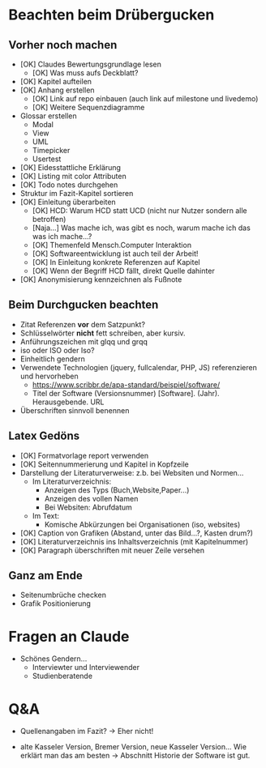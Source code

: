 # Beachten beim Drübergucken

## Vorher noch machen
- [OK] Claudes Bewertungsgrundlage lesen
    - [OK] Was muss aufs Deckblatt?
- [OK] Kapitel aufteilen
- [OK] Anhang erstellen
    - [OK] Link auf repo einbauen (auch link auf milestone und livedemo)
    - [OK] Weitere Sequenzdiagramme
- Glossar erstellen
    - Modal
    - View
    - UML
    - Timepicker
    - Usertest
- [OK] Eidesstattliche Erklärung
- [OK] Listing mit color Attributen
- [OK] Todo notes durchgehen
- Struktur im Fazit-Kapitel sortieren
- [OK] Einleitung überarbeiten
    - [OK] HCD: Warum HCD statt UCD (nicht nur Nutzer sondern alle betroffen)
    - [Naja...] Was mache ich, was gibt es noch, warum mache ich das was ich mache...?
    - [OK] Themenfeld Mensch.Computer Interaktion
    - [OK] Softwareentwicklung ist auch teil der Arbeit!
    - [OK] In Einleitung konkrete Referenzen auf Kapitel
    - [OK] Wenn der Begriff HCD fällt, direkt Quelle dahinter
- [OK] Anonymisierung kennzeichnen als Fußnote


## Beim Durchgucken beachten
- Zitat Referenzen **vor** dem Satzpunkt?
- Schlüsselwörter **nicht** fett schreiben, aber kursiv.
- Anführungszeichen mit glqq und grqq
- iso oder ISO oder Iso?
- Einheitlich gendern
- Verwendete Technologien (jquery, fullcalendar, PHP, JS) referenzieren und hervorheben
    - https://www.scribbr.de/apa-standard/beispiel/software/
    - Titel der Software (Versionsnummer) [Software]. (Jahr). Herausgebende. URL
- Überschriften sinnvoll benennen

## Latex Gedöns
- [OK] Formatvorlage report verwenden
- [OK] Seitennummerierung und Kapitel in Kopfzeile
- Darstellung der Literaturverweise: z.b. bei Websiten und Normen...
    - Im Literaturverzeichnis:
        - Anzeigen des Typs (Buch,Website,Paper...)
        - Anzeigen des vollen Namen
        - Bei Websiten: Abrufdatum
    - Im Text:
        - Komische Abkürzungen bei Organisationen (iso, websites)
- [OK] Caption von Grafiken (Abstand, unter das Bild...?, Kasten drum?)
- [OK] Literaturverzeichnis ins Inhaltsverzeichnis (mit Kapitelnummer)
- [OK] Paragraph überschriften mit neuer Zeile versehen

## Ganz am Ende
- Seitenumbrüche checken
- Grafik Positionierung





# Fragen an Claude

- Schönes Gendern...
    - Interviewter und Interviewender
    - Studienberatende



# Q&A
- Quellenangaben im Fazit?
-> Eher nicht!

- alte Kasseler Version, Bremer Version, neue Kasseler Version... Wie erklärt man das am besten
-> Abschnitt Historie der Software ist gut.